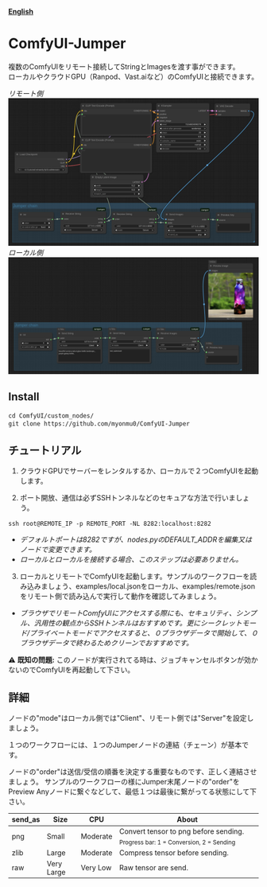 [**English**](./README.md)

# ComfyUI-Jumper
複数のComfyUIをリモート接続してStringとImagesを渡す事ができます。<br />
ローカルやクラウドGPU（Ranpod、Vast.aiなど）のComfyUIと接続できます。

*リモート側*
![example](https://github.com/myonmu0/ComfyUI-Jumper/blob/main/examples/remote.png)
*ローカル側*
![example](https://github.com/myonmu0/ComfyUI-Jumper/blob/main/examples/local.png)


## Install
```
cd ComfyUI/custom_nodes/
git clone https://github.com/myonmu0/ComfyUI-Jumper
```

## チュートリアル
1. クラウドGPUでサーバーをレンタルするか、ローカルで２つComfyUIを起動します。<br />

2. ポート開放、通信は必ずSSHトンネルなどのセキュアな方法で行いましょう。
```
ssh root@REMOTE_IP -p REMOTE_PORT -NL 8282:localhost:8282
```
 - *デフォルトポートは8282ですが、nodes.pyのDEFAULT_ADDRを編集又はノードで変更できます。*
 - *ローカルとローカルを接続する場合、このステップは必要ありません。*<br />

3. ローカルとリモートでComfyUIを起動します。サンプルのワークフローを読み込みましょう、examples/local.jsonをローカル、examples/remote.jsonをリモート側で読み込んで実行して動作を確認してみましょう。
 - *ブラウザでリモートComfyUIにアクセスする際にも、セキュリティ、シンプル、汎用性の観点からSSHトンネルはおすすめです。更にシークレットモード/プライベートモードでアクセスすると、０ブラウザデータで開始して、０ブラウザデータで終わるためクリーンでおすすめです。*

⚠️ **既知の問題:**
このノードが実行されてる時は、ジョブキャンセルボタンが効かないのでComfyUIを再起動して下さい。


## 詳細 
ノードの"mode"はローカル側では"Client"、リモート側では"Server"を設定しましょう。

１つのワークフローには、１つのJumperノードの連結（チェーン）が基本です。

ノードの"order"は送信/受信の順番を決定する重要なものです、正しく連結させましょう。
サンプルのワークフローの様にJumper末尾ノードの"order"をPreview Anyノードに繋ぐなどして、最低１つは最後に繋がってる状態にして下さい。

| send_as | Size        | CPU         | About                                    |
| --------- | -------------  | --------------- | ------------------------------------------------- |
| png     | Small       |  Moderate   | Convert tensor to png before sending.	<sub>Progress bar: 1 = Conversion, 2 = Sending</sub>    |
| zlib    | Large       |  Moderate   | Compress tensor before sending.          |
| raw     | Very Large  |  Very Low   | Raw tensor are send.  | 




